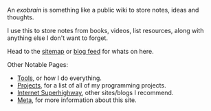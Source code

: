 An _exobrain_ is something like a public wiki to store notes, ideas and thoughts.

I use this to store notes from books, videos, list resources, along with anything else I don't want to forget.

Head to the [sitemap](/sitemap) or [blog feed](/feed) for whats on here.

Other Notable Pages:

- [Tools](/tools), or how I do everything.
- [Projects](/projects), for a list of all of my programming projects.
- [Internet Superhighway](/superhighway), other sites/blogs I recommend.
- [Meta](/meta), for more information about this site.
